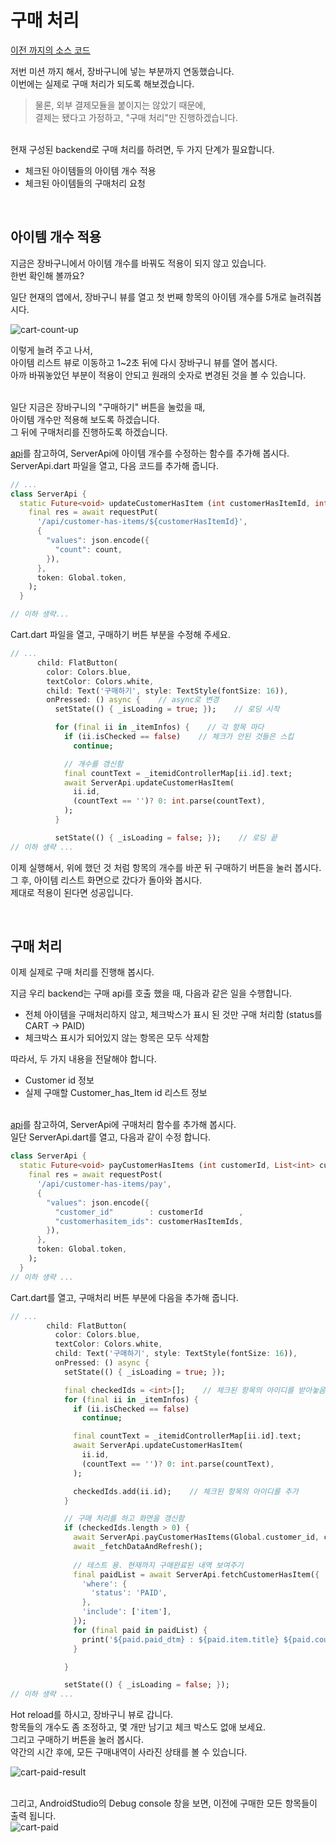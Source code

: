 # 구매 처리
[이전 까지의 소스 코드](sources/3rd-homework-lib.zip)  

저번 미션 까지 해서, 장바구니에 넣는 부분까지 연동했습니다.  
이번에는 실제로 구매 처리가 되도록 해보겠습니다.  
> 물론, 외부 결제모듈을 붙이지는 않았기 때문에,  
> 결제는 됐다고 가정하고, "구매 처리"만 진행하겠습니다.  

&nbsp;  
현재 구성된 backend로 구매 처리를 하려면, 두 가지 단계가 필요합니다.  
- 체크된 아이템들의 아이템 개수 적용
- 체크된 아이템들의 구매처리 요청


&nbsp;  
## 아이템 개수 적용
지금은 장바구니에서 아이템 개수를 바꿔도 적용이 되지 않고 있습니다.  
한번 확인해 볼까요?  

일단 현재의 앱에서, 장바구니 뷰를 열고 첫 번째 항목의 아이템 개수를 5개로 늘려줘봅시다.  

![cart-count-up](images/cart-count-up.png)  

이렇게 늘려 주고 나서,  
아이템 리스트 뷰로 이동하고 1~2초 뒤에 다시 장바구니 뷰를 열어 봅시다.  
아까 바꿔놓았던 부분이 적용이 안되고 원래의 숫자로 변경된 것을 볼 수 있습니다.  

&nbsp;  
일단 지금은 장바구니의 "구매하기" 버튼을 눌렀을 때,  
아이템 개수만 적용해 보도록 하겠습니다.  
그 뒤에 구매처리를 진행하도록 하겠습니다.  

[api](flutter/Fast-Campus/2019-05-11/with-backend/backend-spec)를 참고하여, ServerApi에 아이템 개수를 수정하는 함수를 추가해 봅시다.  
ServerApi.dart 파일을 열고, 다음 코드를 추가해 줍니다.  
``` dart
// ...
class ServerApi {
  static Future<void> updateCustomerHasItem (int customerHasItemId, int count) async {
    final res = await requestPut(
      '/api/customer-has-items/${customerHasItemId}',
      {
        "values": json.encode({
          "count": count,
        }),
      },
      token: Global.token,
    );
  }

// 이하 생략...
```

Cart.dart 파일을 열고, 구매하기 버튼 부분을 수정해 주세요.  
``` dart
// ...
      child: FlatButton(
        color: Colors.blue,
        textColor: Colors.white,
        child: Text('구매하기', style: TextStyle(fontSize: 16)),
        onPressed: () async {    // async로 변경
          setState(() { _isLoading = true; });    // 로딩 시작

          for (final ii in _itemInfos) {    // 각 항목 마다
            if (ii.isChecked == false)    // 체크가 안된 것들은 스킵
              continue;

            // 개수를 갱신함
            final countText = _itemidControllerMap[ii.id].text;
            await ServerApi.updateCustomerHasItem(
              ii.id,
              (countText == '')? 0: int.parse(countText),
            );
          }

          setState(() { _isLoading = false; });    // 로딩 끝
// 이하 생략 ...
```

이제 실행해서, 위에 했던 것 처럼 항목의 개수를 바꾼 뒤 구매하기 버튼을 눌러 봅시다.  
그 후, 아이템 리스트 화면으로 갔다가 돌아와 봅시다.  
제대로 적용이 된다면 성공입니다.  

&nbsp;  
## 구매 처리
이제 실제로 구매 처리를 진행해 봅시다.  

지금 우리 backend는 구매 api를 호출 했을 때, 다음과 같은 일을 수행합니다.  
- 전체 아이템을 구매처리하지 않고, 체크박스가 표시 된 것만 구매 처리함 (status를 CART -> PAID)  
- 체크박스 표시가 되어있지 않는 항목은 모두 삭제함  

따라서, 두 가지 내용을 전달해야 합니다.  
- Customer id 정보
- 실제 구매할 Customer_has_Item id 리스트 정보

&nbsp;  
[api](flutter/Fast-Campus/2019-05-11/with-backend/backend-spec)를 참고하여, ServerApi에 구매처리 함수를 추가해 봅시다.  
일단 ServerApi.dart를 열고, 다음과 같이 수정 합니다.  
``` dart
class ServerApi {
  static Future<void> payCustomerHasItems (int customerId, List<int> customerHasItemIds) async {
    final res = await requestPost(
      '/api/customer-has-items/pay',
      {
        "values": json.encode({
          "customer_id"        : customerId        ,
          "customerhasitem_ids": customerHasItemIds,
        }),
      },
      token: Global.token,
    );
  }
// 이하 생략 ...
```

Cart.dart를 열고, 구매처리 버튼 부분에 다음을 추가해 줍니다.  
``` dart
// ...
        child: FlatButton(
          color: Colors.blue,
          textColor: Colors.white,
          child: Text('구매하기', style: TextStyle(fontSize: 16)),
          onPressed: () async {
            setState(() { _isLoading = true; });

            final checkedIds = <int>[];    // 체크된 항목의 아이디를 받아놓음
            for (final ii in _itemInfos) {
              if (ii.isChecked == false)
                continue;

              final countText = _itemidControllerMap[ii.id].text;
              await ServerApi.updateCustomerHasItem(
                ii.id,
                (countText == '')? 0: int.parse(countText),
              );

              checkedIds.add(ii.id);    // 체크된 항목의 아이디를 추가
            }

            // 구매 처리를 하고 화면을 갱신함
            if (checkedIds.length > 0) {
              await ServerApi.payCustomerHasItems(Global.customer_id, checkedIds);
              await _fetchDataAndRefresh();
              
              // 테스트 용. 현재까지 구매완료된 내역 보여주기
              final paidList = await ServerApi.fetchCustomerHasItem({
                'where': {
                  'status': 'PAID',
                },
                'include': ['item'],
              });
              for (final paid in paidList) {
                print('${paid.paid_dtm} : ${paid.item.title} ${paid.count}개');
              }

            }

            setState(() { _isLoading = false; });
// 이하 생략 ...
```

Hot reload를 하시고, 장바구니 뷰로 갑니다.  
항목들의 개수도 좀 조정하고, 몇 개만 남기고 체크 박스도 없애 보세요.  
그리고 구매하기 버튼을 눌러 봅시다.  
약간의 시간 후에, 모든 구매내역이 사라진 상태를 볼 수 있습니다.  

![cart-paid-result](images/cart-paid-result.png)  

&nbsp;  
그리고, AndroidStudio의 Debug console 창을 보면, 이전에 구매한 모든 항목들이 출력 됩니다.  
![cart-paid](images/cart-paid.png)  